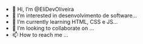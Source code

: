 - 👋 Hi, I’m @EliDevOliveira
- 👀 I’m interested in desenvolvimento de software...
- 🌱 I’m currently learning HTML, CSS e JS...
- 💞️ I’m looking to collaborate on ...
- 📫 How to reach me ...

<!---
EliDevOliveira/EliDevOliveira is a ✨ special ✨ repository because its `README.md` (this file) appears on your GitHub profile.
You can click the Preview link to take a look at your changes.
--->
